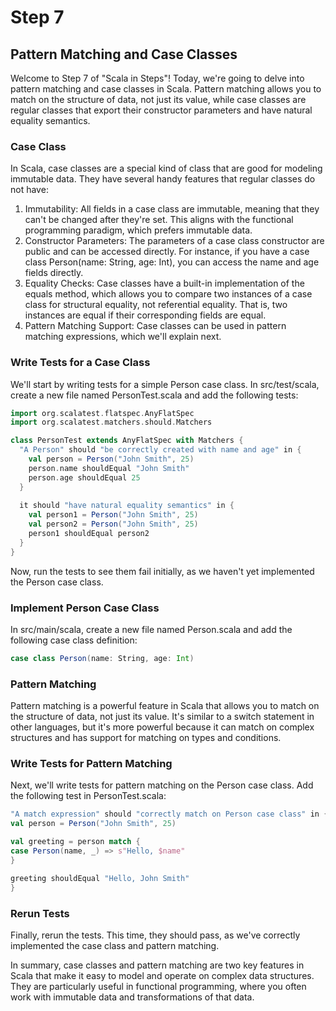 # Step 7
## Pattern Matching and Case Classes
Welcome to Step 7 of "Scala in Steps"! Today, we're going to delve into pattern matching and case classes in Scala. Pattern matching allows you to match on the structure of data, not just its value, while case classes are regular classes that export their constructor parameters and have natural equality semantics.
### Case Class
In Scala, case classes are a special kind of class that are good for modeling immutable data. They have several handy features that regular classes do not have:
1. Immutability: All fields in a case class are immutable, meaning that they can't be changed after they're set. This aligns with the functional programming paradigm, which prefers immutable data.
2. Constructor Parameters: The parameters of a case class constructor are public and can be accessed directly. For instance, if you have a case class Person(name: String, age: Int), you can access the name and age fields directly.
3. Equality Checks: Case classes have a built-in implementation of the equals method, which allows you to compare two instances of a case class for structural equality, not referential equality. That is, two instances are equal if their corresponding fields are equal.
4. Pattern Matching Support: Case classes can be used in pattern matching expressions, which we'll explain next.
### Write Tests for a Case Class
We'll start by writing tests for a simple Person case class. In src/test/scala, create a new file named PersonTest.scala and add the following tests:
```scala
import org.scalatest.flatspec.AnyFlatSpec
import org.scalatest.matchers.should.Matchers

class PersonTest extends AnyFlatSpec with Matchers {
  "A Person" should "be correctly created with name and age" in {
    val person = Person("John Smith", 25)
    person.name shouldEqual "John Smith"
    person.age shouldEqual 25
  }
  
  it should "have natural equality semantics" in {
    val person1 = Person("John Smith", 25)
    val person2 = Person("John Smith", 25)
    person1 shouldEqual person2
  }
}
```
Now, run the tests to see them fail initially, as we haven't yet implemented the Person case class.
### Implement Person Case Class
In src/main/scala, create a new file named Person.scala and add the following case class definition:
```scala
case class Person(name: String, age: Int)
```
### Pattern Matching

Pattern matching is a powerful feature in Scala that allows you to match on the structure of data, not just its value. It's similar to a switch statement in other languages, but it's more powerful because it can match on complex structures and has support for matching on types and conditions.
### Write Tests for Pattern Matching
Next, we'll write tests for pattern matching on the Person case class. Add the following test in PersonTest.scala:
```scala
"A match expression" should "correctly match on Person case class" in {
val person = Person("John Smith", 25)

val greeting = person match {
case Person(name, _) => s"Hello, $name"
}

greeting shouldEqual "Hello, John Smith"
}
```
### Rerun Tests
Finally, rerun the tests. This time, they should pass, as we've correctly implemented the case class and pattern matching.


In summary, case classes and pattern matching are two key features in Scala that make it easy to model and operate on complex data structures. They are particularly useful in functional programming, where you often work with immutable data and transformations of that data.